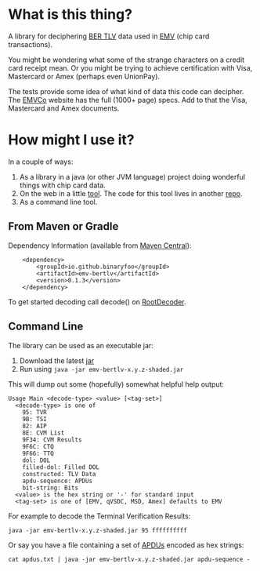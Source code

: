 What is this thing?
===================

A library for deciphering [BER TLV](http://en.wikipedia.org/wiki/X.690#BER_encoding) data used in [EMV](http://en.wikipedia.org/wiki/EMV) (chip card transactions).

You might be wondering what some of the strange characters on a credit card receipt mean. Or you might be trying to achieve certification with Visa, Mastercard or Amex (perhaps even UnionPay). 

The tests provide some idea of what kind of data this code can decipher. The [EMVCo](http://www.emvco.com/specifications.aspx) website has the full (1000+ page) specs. Add to that the Visa, Mastercard and Amex documents.

How might I use it?
===================

In a couple of ways:

1. As a library in a java (or other JVM language) project doing wonderful things with chip card data.
2. On the web in a little [tool](http://tvr-decoder.appspot.com/t/home). The code for this tool lives in another [repo](https://github.com/wcurrie/emv-bertlv-tools).
2. As a command line tool.

From Maven or Gradle
--------------------

Dependency Information (available from [Maven Central](https://repo1.maven.org/maven2/io/github/binaryfoo/emv-bertlv/)):

        <dependency>
            <groupId>io.github.binaryfoo</groupId>
            <artifactId>emv-bertlv</artifactId>
            <version>0.1.3</version>
        </dependency>
        
To get started decoding call decode() on [RootDecoder](https://github.com/binaryfoo/emv-bertlv/blob/master/src/main/java/io/github/binaryfoo/RootDecoder.java).

Command Line
------------

The library can be used as an executable jar: 

1. Download the latest [jar](https://repository.sonatype.org/service/local/artifact/maven/redirect?r=central-proxy&g=io.github.binaryfoo&a=emv-bertlv&c=shaded&v=LATEST)
2. Run using `java -jar emv-bertlv-x.y.z-shaded.jar`

This will dump out some (hopefully) somewhat helpful help output:

    Usage Main <decode-type> <value> [<tag-set>]
      <decode-type> is one of
        95: TVR
        9B: TSI
        82: AIP
        8E: CVM List
        9F34: CVM Results
        9F6C: CTQ
        9F66: TTQ
        dol: DOL
        filled-dol: Filled DOL
        constructed: TLV Data
        apdu-sequence: APDUs
        bit-string: Bits
      <value> is the hex string or '-' for standard input
      <tag-set> is one of [EMV, qVSDC, MSD, Amex] defaults to EMV

For example to decode the Terminal Verification Results:

    java -jar emv-bertlv-x.y.z-shaded.jar 95 ffffffffff
    
Or say you have a file containing a set of [APDUs](http://en.wikipedia.org/wiki/Smart_card_application_protocol_data_unit) encoded as hex strings:
    
    cat apdus.txt | java -jar emv-bertlv-x.y.z-shaded.jar apdu-sequence - 


